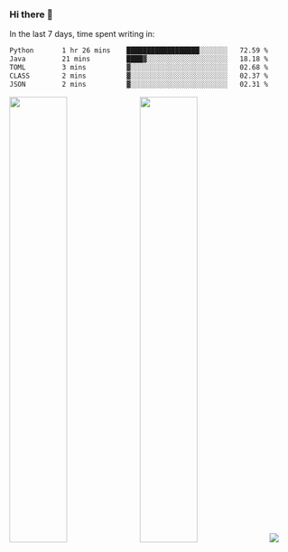 ### Hi there 👋

In the last 7 days, time spent writing in:

<!--START_SECTION:waka-->

```txt
Python       1 hr 26 mins    ██████████████████░░░░░░░   72.59 %
Java         21 mins         ████▓░░░░░░░░░░░░░░░░░░░░   18.18 %
TOML         3 mins          ▓░░░░░░░░░░░░░░░░░░░░░░░░   02.68 %
CLASS        2 mins          ▓░░░░░░░░░░░░░░░░░░░░░░░░   02.37 %
JSON         2 mins          ▓░░░░░░░░░░░░░░░░░░░░░░░░   02.31 %
```

<!--END_SECTION:waka-->

<img src="https://wakatime.com/share/@jimtje/5d0c92de-08f8-4a72-8f2f-6a9693d1e318.svg" width=45% height=45%> <img src="https://wakatime.com/share/@jimtje/501498ae-bda5-4da7-a89d-b40bcdd5556d.svg" width=45% height=45%>
![](https://hit.yhype.me/github/profile?user_id=43537315)
